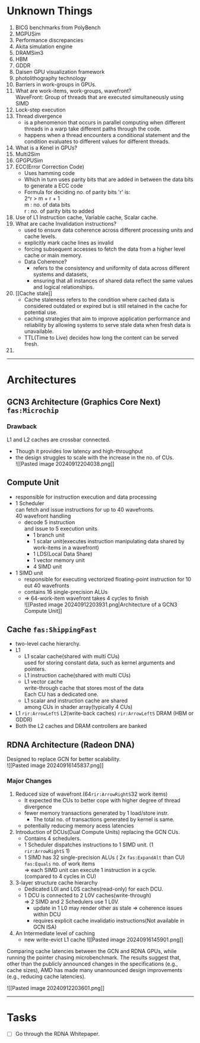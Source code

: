 # Unknown Things

1. BICG benchmarks from PolyBench
2. MGPUSim
3. Performance discrepancies
4. Akita simulation engine
5. DRAMSim3
6. HBM
7. GDDR
8. Daisen GPU visualization framework
9. photolithography technology
10. Barriers in work-groups in GPUs.
11. What are work-items, work-groups, wavefront?  
	 WaveFront: Group of threads that are executed simultaneously using SIMD
12. Lock-step execution
13. Thread divergence
	 - is a phenomenon that occurs in parallel computing when different threads in a warp take different paths through the code.
	 - happens when a thread encounters a conditional statement and the condition evaluates to different values for different threads.
14. What is a Kenel in GPUs?
15. Multi2Sim
16. GPGPUSim
17. ECC(Error Correction Code)
	 - Uses hamming code
	 - Which in turn uses parity bits that are added in between the data bits to generate a ECC code
	 - Formula for deciding no. of parity bits 'r' is:  
		2^r > m + r + 1  
		m : no. of data bits  
		r : no. of parity bits to added
18. Use of L1 Instruction cache, Variable cache, Scalar cache.
19. What are cache Invalidation instructions?
	 - used to ensure data coherence across different processing units and cache levels.
	 - explicitly mark cache lines as invalid
	 - forcing subsequent accesses to fetch the data from a higher level cache or main memory.
	 - Data Coherence?
		- refers to the consistency and uniformity of data across different systems and datasets,
		- ensuring that all instances of shared data reflect the same values and logical relationships.
20. [[Cache stale]]
	 - Cache staleness refers to the condition where cached data is considered outdated or expired but is still retained in the cache for potential use.
	 - caching strategies that aim to improve application performance and reliability by allowing systems to serve stale data when fresh data is unavailable.
	 - TTL(Time to Live) decides how long the content can be served fresh.
21. 

---

# Architectures

## GCN3 Architecture (Graphics Core Next) `fas:Microchip`

### Drawback

L1 and L2 caches are crossbar connected.

- Though it provides low latency and high-throughput
- the design struggles to scale with the increase in the no. of CUs.  
![[Pasted image 20240912204038.png]]

## Compute Unit

- responsible for instruction execution and data processing
- 1 Scheduler  
  can fetch and issue instructions for up to 40 wavefronts.  
  40 wavefront handling
	- decode 5 instruction  
	  and issue to 5 execution units
		- 1 branch unit
		- 1 scalar unit(executes instruction manipulating data shared by work-items in a wavefront)
		- 1 LDS(Local Data Share)
		- 1 vector memory unit
		- 4 SIMD unit
- 1 SIMD unit
	- responsible for executing vectorized floating-point instruction for 10 out 40 wavefronts
	- contains 16 single-precision ALUs
	- => 64-work-item wavefront takes 4 cycles to finish  
![[Pasted image 20240912203931.png|Architecture of a GCN3 Compute Unit]]

## Cache `fas:ShippingFast`

- two-level cache hierarchy.
- L1
	- L1 scalar cache(shared with multi CUs)  
	  used for storing constant data, such as kernel arguments and pointers.
	- L1 instruction cache(shared with multi CUs)
	- L1 vector cache  
	  write-through cache that stores most of the data  
	  Each CU has a dedicated one.
	- L1 scalar and instruction cache are shared  
	  among CUs in shader array(typically 4 CUs)
- L1 `rir:ArrowLeftS` L2(write-back caches) `rir:ArrowLeftS` DRAM (HBM or GDDR)
- Both the L2 caches and DRAM controllers are banked

## RDNA Architecture (Radeon DNA)

Designed to replace GCN for better scalability.  
![[Pasted image 20240916145837.png]]

### Major Changes

1. Reduced size of wavefront.(64`rir:ArrowRightS`32 work items)
	- It expected the CUs to better cope with higher degree of thread divergence
	- fewer memory transactions generated by 1 load/store instr.
		- The total no. of transactions generated by kernel is same.
	- potentially reducing memory acess latencies  
2. Introduction of DCUs(Dual Compute Units) replacing the GCN CUs.
	- Contains 4 schedulers.
	- 1 Scheduler dispatches instructions to 1 SIMD unit. (1 `rir:ArrowRightS` 1)
	- 1 SIMD has 32 single-precision ALUs ( 2x `fas:ExpandAlt` than CU)  
	  `fas:Equals` no. of work items  
	  => each SIMD unit can execute 1 instruction in a cycle.  
		  (compared to 4 cycles in CU)
3. 3-layer structure cache hierarchy
	- Dedicated L0I and L0S caches(read-only) for each DCU.
	- 1 DCU is connected to 2 L0V caches(write-through)  
	  => 2 SIMD and 2 Schedulers use 1 L0V.  
	  - update in 1 L0 may render other as stale
	    => coherence issues within DCU
	  - requires explicit cache invalidatio instructions(Not available in GCN ISA)
4. An Intermediate level of caching
	- new write-evict L1 cache
![[Pasted image 20240916145901.png]]  

Comparing cache latencies between the GCN and RDNA GPUs, while running the pointer chasing microbenchmark. The results suggest that, other than the publicly announced changes in the specifications (e.g., cache sizes), AMD has made many unannounced design improvements (e.g., reducing cache latencies).

![[Pasted image 20240912203601.png]]

---

# Tasks

- [ ] Go through the RDNA Whitepaper.
